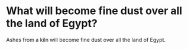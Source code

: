 # What will become fine dust over all the land of Egypt?

Ashes from a kiln will become fine dust over all the land of Egypt.
